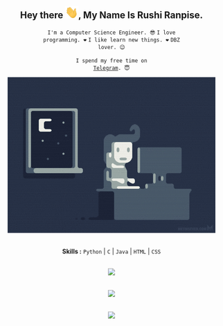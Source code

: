 <div align="center">
<h2>Hey there <img src="https://github.com/rushiranpise/rushiranpise/blob/master/gifs/Hi.gif" width="30px">, My Name Is Rushi Ranpise.</h2>

<div align="center" width="50">

<code>I'm a Computer Science Engineer. 😎</code>
<code>I love programming. ❤</code>
<code>I like learn new things. ❤</code>
<code>DBZ lover. 😉</code>

<code>I spend my free time on <a href="https://t.me/rushiranpise">Telegram</a>. 😇</code>

<img src="https://github.com/rushiranpise/rushiranpise/blob/master/gifs/coding.gif">

<br><b>Skills :</b> <code>Python</code> | <code>C</code> | <code>Java</code> | <code>HTML</code> | <code>CSS</code>

<br><img src="https://github-readme-stats.vercel.app/api?username=rushiranpise&include_all_commits=true&show_icons=true">

<br><img src="https://github-readme-stats.vercel.app/api/top-langs/?username=rushiranpise&layout=compact">

<br><img src="https://gpvc.arturio.dev/rushiranpise">

</div>
